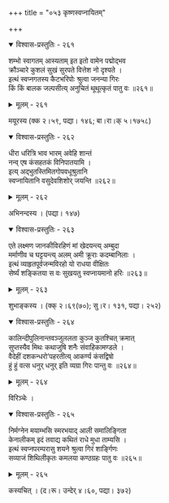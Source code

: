 +++
title = "०५३ कृष्णस्वप्नायितम्"

+++



<details open><summary>विश्वास-प्रस्तुतिः - २६१</summary>

शम्भो स्वागतम् आस्यताम् इत इतो वामेन पद्मोद्भव  
क्रौञ्चारे कुशलं सुखं सुरपते वित्तेश नो दृश्यते ।  
इत्थं स्वप्नगतस्य कैटभरिपोः श्रुत्वा जनन्या गिरः   
किं किं बालक जल्पसीत्य् अनुचितं थूथूत्कृतं पातु वः ॥२६१॥
</details>

<details><summary>मूलम् - २६१</summary>

शम्भो स्वागतम् आस्यताम् इत इतो वामेन पद्मोद्भव  
क्रौञ्चारे कुशलं सुखं सुरपते वित्तेश नो दृश्यते ।  
इत्थं स्वप्नगतस्य कैटभरिपोः श्रुत्वा जनन्या गिरः   
किं किं बालक जल्पसीत्य् अनुचितं थूथूत्कृतं पातु वः ॥२६१॥
</details>


मयूरस्य (क्क २।५९, पद्या। १४६; बा।रा।क् ५।१७५८)  



<details open><summary>विश्वास-प्रस्तुतिः - २६२</summary>

धीरा धरित्रि भाव भारम् अवेहि शान्तं  
नन्व् एष कंसहतकं विनिपातयामि ।  
इत्य् अद्भुतस्तिमितगोपवधूश्रुतानि  
स्वप्नायितानि वसुदेवशिशोर् जयन्ति ॥२६२॥
</details>

<details><summary>मूलम् - २६२</summary>

धीरा धरित्रि भाव भारम् अवेहि शान्तं  
नन्व् एष कंसहतकं विनिपातयामि ।  
इत्य् अद्भुतस्तिमितगोपवधूश्रुतानि  
स्वप्नायितानि वसुदेवशिशोर् जयन्ति ॥२६२॥
</details>


अभिनन्दस्य । (पद्या। १४७)  



<details open><summary>विश्वास-प्रस्तुतिः - २६३</summary>

एते लक्ष्मण जानकीविरहिणं मां खेदयन्त्य् अम्बुदा  
मर्माणीव च घट्टयन्त्य् अलम् अमी क्रूराः कदम्बानिलाः ।  
इत्थं व्याहृतपूर्वजन्मविरहो यो राधया वीक्षितः   
सेर्ष्यं शङ्कितया स वः सुखयतु स्वप्नायमानो हरिः ॥२६३॥
</details>

<details><summary>मूलम् - २६३</summary>

एते लक्ष्मण जानकीविरहिणं मां खेदयन्त्य् अम्बुदा  
मर्माणीव च घट्टयन्त्य् अलम् अमी क्रूराः कदम्बानिलाः ।  
इत्थं व्याहृतपूर्वजन्मविरहो यो राधया वीक्षितः   
सेर्ष्यं शङ्कितया स वः सुखयतु स्वप्नायमानो हरिः ॥२६३॥
</details>


शुभाङ्कस्य । (क्क् २।६९(७०); सु।र। १३१, पद्या। २५२)  



<details open><summary>विश्वास-प्रस्तुतिः - २६४</summary>

कालिन्दीपुलिनान्तवञ्जुललता कुञ्ज कुतश्चित् क्रमात्  
सुप्तस्यैव मिथः कथाजुषि शनैः संवाहिकामण्डले ।  
वैदेहीं दशकन्धरो’पहरतीत्य् आकर्ण्य कंसद्विषो  
हुं हुं वत्स धनुर् धनुर् इति व्यग्रा गिरः पान्तु वः ॥२६४॥
</details>

<details><summary>मूलम् - २६४</summary>

कालिन्दीपुलिनान्तवञ्जुललता कुञ्ज कुतश्चित् क्रमात्  
सुप्तस्यैव मिथः कथाजुषि शनैः संवाहिकामण्डले ।  
वैदेहीं दशकन्धरो’पहरतीत्य् आकर्ण्य कंसद्विषो  
हुं हुं वत्स धनुर् धनुर् इति व्यग्रा गिरः पान्तु वः ॥२६४॥
</details>


विरिञ्चेः ।  



<details open><summary>विश्वास-प्रस्तुतिः - २६५</summary>

निर्मग्नेन मयाम्भसि स्मरभयाद् आली समालिङ्गिता  
केनालीकम् इदं तवाद्य कथितं राधे मुधा ताम्यसि ।  
इत्थं स्वप्नपरम्परासु शयने श्रुत्वा गिरं शार्ङ्गिणः   
सव्याजं शिथिलीकृतः कमलया कण्ठग्रहः पातु वः ॥२६५॥
</details>

<details><summary>मूलम् - २६५</summary>

निर्मग्नेन मयाम्भसि स्मरभयाद् आली समालिङ्गिता  
केनालीकम् इदं तवाद्य कथितं राधे मुधा ताम्यसि ।  
इत्थं स्वप्नपरम्परासु शयने श्रुत्वा गिरं शार्ङ्गिणः   
सव्याजं शिथिलीकृतः कमलया कण्ठग्रहः पातु वः ॥२६५॥
</details>


कस्यचित् । (द।रू। उन्देर् ४।६०, पद्या। ३७२)  

